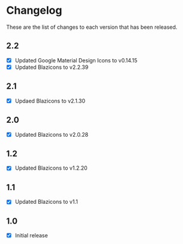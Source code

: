 # Changelog
These are the list of changes to each version that has been released.

## 2.2
- [x] Updated Google Material Design Icons to v0.14.15
- [x] Updated Blazicons to v2.2.39

## 2.1
- [x] Updaed Blazicons to v2.1.30

## 2.0
- [x] Updated Blazicons to v2.0.28

## 1.2
- [x] Updated Blazicons to v1.2.20

## 1.1
- [x] Updated Blazicons to v1.1

## 1.0
- [x] Initial release
